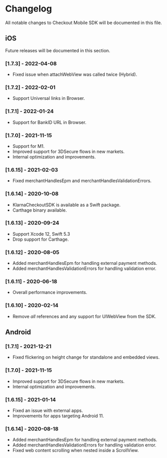 # Changelog
All notable changes to Checkout Mobile SDK will be documented in this file.

## iOS
Future releases will be documented in this section.

### [1.7.3] - 2022-04-08
- Fixed issue when attachWebView was called twice (Hybrid).

### [1.7.2] - 2022-02-01
- Support Universal links in Browser.

### [1.7.1] - 2022-01-24
- Support for BankID URL in Browser.

### [1.7.0] - 2021-11-15
- Support for M1.
- Improved support for 3DSecure flows in new markets.
- Internal optimization and improvements.

### [1.6.15] - 2021-02-03
- Fixed merchantHandlesEpm and merchantHandlesValidationErrors.

### [1.6.14] - 2020-10-08
- KlarnaCheckoutSDK is available as a Swift package.
- Carthage binary available.

### [1.6.13] - 2020-09-24
- Support Xcode 12, Swift 5.3
- Drop support for Carthage.

### [1.6.12] - 2020-08-05
- Added merchantHandlesEpm for handling external payment methods.
- Added merchantHandlesValidationErrors for handling validation error.

### [1.6.11] - 2020-06-18
- Overall performance improvements.

### [1.6.10] - 2020-02-14
- Remove _all_ references and any support for UIWebView from the SDK.

## Android

### [1.7.1] - 2021-12-21
- Fixed flickering on height change for standalone and embedded views.

### [1.7.0] - 2021-11-15
- Improved support for 3DSecure flows in new markets.
- Internal optimization and improvements.

### [1.6.15] - 2021-01-14
- Fixed an issue with external apps.
- Improvements for apps targeting Android 11.

### [1.6.14] - 2020-08-18
- Added merchantHandlesEpm for handling external payment methods.
- Added merchantHandlesValidationErrors for handling validation error.
- Fixed web content scrolling when nested inside a ScrollView.
